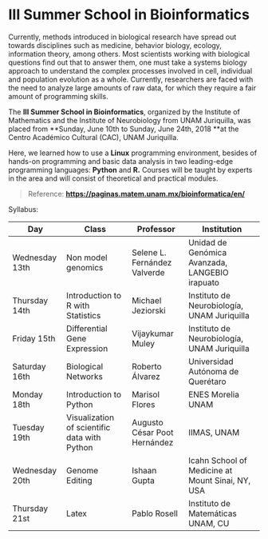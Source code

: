# III Summer School in Bioinformatics

Currently, methods introduced in biological research have spread out towards disciplines such as medicine, behavior biology, ecology, information theory, among others. Most scientists working with biological questions find out that to answer them, one must take a systems biology approach to understand the complex processes involved in cell, individual and population evolution as a whole. Currently, researchers are faced with the need to analyze large amounts of raw data, for which they require a fair amount of programming skills.

The **III Summer School in Bioinformatics**, organized by the Institute of Mathematics and the Institute of Neurobiology from UNAM Juriquilla, was placed from **Sunday, June 10th to Sunday, June 24th, 2018 **at the Centro Académico Cultural (CAC), UNAM Juriquilla.

Here, we learned how to use a **Linux** programming environment, besides of hands-on programming and basic data analysis in two leading-edge programming languages: **Python** and **R.** Courses will be taught by experts in the area and will consist of theoretical and practical modules.

> Reference: **https://paginas.matem.unam.mx/bioinformatica/en/**

Syllabus:

| Day            | Class                                        | Professor                    | Institution                                      |
| -------------- | -------------------------------------------- | ---------------------------- | ------------------------------------------------ |
| Wednesday 13th | Non model genomics                           | Selene L. Fernández Valverde | Unidad de Genómica Avanzada, LANGEBIO irapuato   |
| Thursday 14th  | Introduction to R with Statistics            | Michael Jeziorski            | Instituto de Neurobiología, UNAM Juriquilla      |
| Friday 15th    | Differential Gene Expression                 | Vijaykumar Muley             | Instituto de Neurobiología, UNAM Juriquilla      |
| Saturday 16th  | Biological Networks                          | Roberto Álvarez              | Universidad Autónoma de Querétaro                |
| Monday 18th    | Introduction to Python                       | Marisol Flores               | ENES Morelia UNAM                                |
| Tuesday 19th   | Visualization of scientific data with Python | Augusto César Poot Hernández | IIMAS, UNAM                                      |
| Wednesday 20th | Genome Editing                               | Ishaan Gupta                 | Icahn School of Medicine at Mount Sinai, NY, USA |
| Thursday 21st  | Latex                                        | Pablo Rosell                 | Instituto de Matemáticas UNAM, CU                |